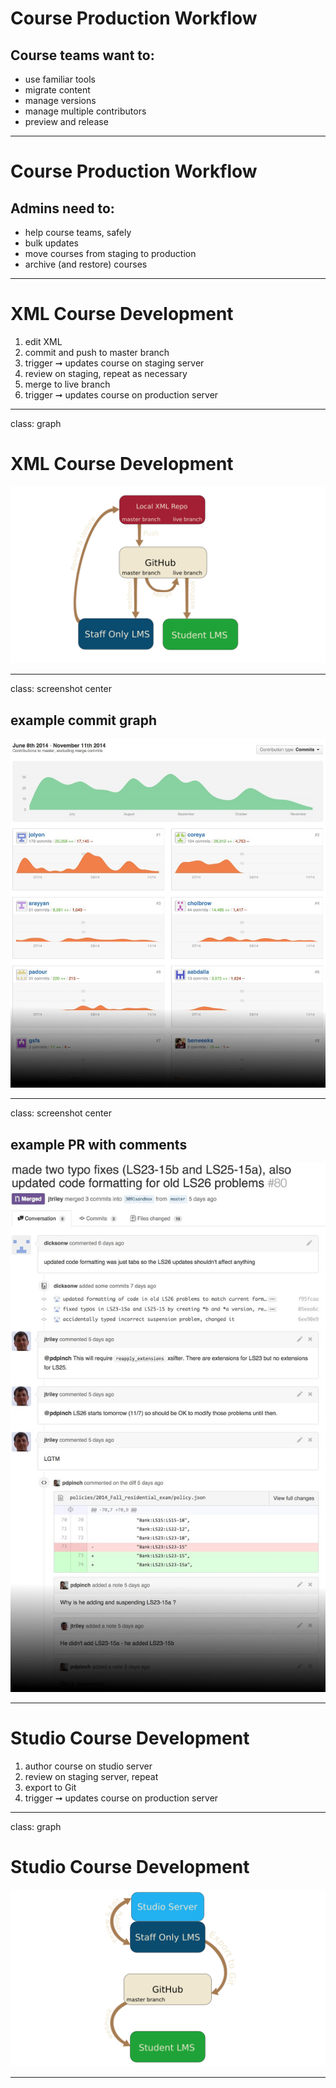 # Course Production Workflow

## Course teams want to:
- use familiar tools 
- migrate content
- manage versions
- manage multiple contributors
- preview and release

---

# Course Production Workflow

## Admins need to:
- help course teams, safely 
- bulk updates
- move courses from staging to production
- archive (and restore) courses

---

# XML Course Development

1. edit XML
2. commit and push to master branch
3. trigger ➞ updates course on staging server
4. review on staging, repeat as necessary
5. merge to live branch
6. trigger ➞ updates course on production server 

---

class: graph 

# XML Course Development

![XML Flow](../assets/flow_xml.png)

---

class: screenshot center 

## example commit graph

![XML Flow](../assets/example-commit-graph.jpg)

---

class: screenshot center

## example PR with comments

![XML Flow](../assets/example-pr+comments.jpg)

---

# Studio Course Development

1. author course on studio server
2. review on staging server, repeat 
3. export to Git
4. trigger ➞ updates course on production server

---

class: graph 

# Studio Course Development

![Studio Flow](../assets/flow_studio.png)

---
